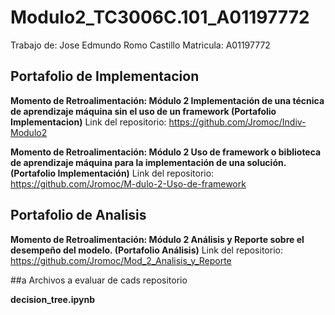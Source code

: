 # Modulo2_TC3006C.101_A01197772
Trabajo de: Jose Edmundo Romo Castillo Matricula: A01197772

## Portafolio de Implementacion
**Momento de Retroalimentación: Módulo 2 Implementación de una técnica de aprendizaje máquina sin el uso de un framework (Portafolio Implementacion)**
Link del repositorio: https://github.com/Jromoc/Indiv-Modulo2

**Momento de Retroalimentación: Módulo 2 Uso de framework o biblioteca de aprendizaje máquina para la implementación de una solución. (Portafolio Implementación)**
Link del repositorio: https://github.com/Jromoc/M-dulo-2-Uso-de-framework

## Portafolio de Analisis
**Momento de Retroalimentación: Módulo 2 Análisis y Reporte sobre el desempeño del modelo. (Portafolio Análisis)**
Link del repositorio: https://github.com/Jromoc/Mod_2_Analisis_y_Reporte



##a Archivos a evaluar de cads repositorio

**decision_tree.ipynb**

